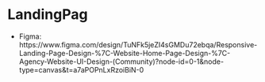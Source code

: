# LandingPag

<ul>
  <li>Figma: https://www.figma.com/design/TuNFk5jeZI4sGMDu72ebqa/Responsive-Landing-Page-Design-%7C-Website-Home-Page-Design-%7C-Agency-Website-UI-Design-(Community)?node-id=0-1&node-type=canvas&t=a7aPOPnLxRzoiBiN-0</li>
</ul>

